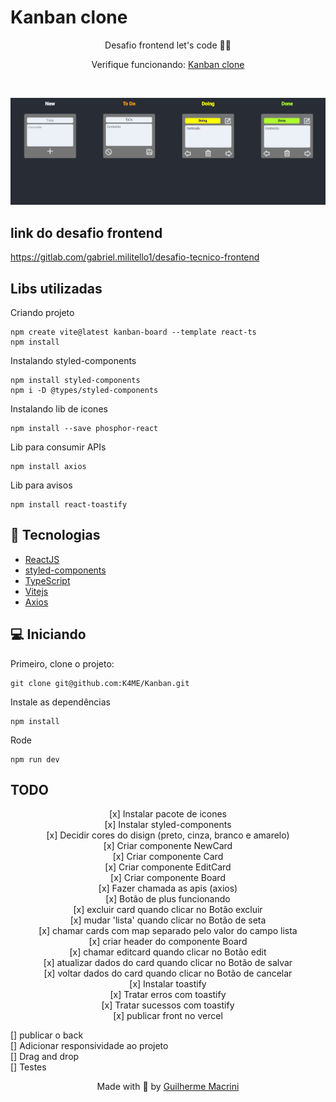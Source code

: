 # Kanban clone

<p align="center">
  Desafio frontend let's code 👩‍💻
</p>
<p align="center">
  Verifique funcionando: <a href="https://kanban-herbaol15-k4me.vercel.app/"> Kanban clone </a>
</p>

<br/>
<p align="center">
  <img alt="Board" src="./print/board.png" width="720"/>
</p>

## link do desafio frontend

https://gitlab.com/gabriel.militello1/desafio-tecnico-frontend

## Libs utilizadas

Criando projeto

    npm create vite@latest kanban-board --template react-ts
    npm install

Instalando styled-components

    npm install styled-components
    npm i -D @types/styled-components

Instalando lib de icones

    npm install --save phosphor-react

Lib para consumir APIs

    npm install axios

Lib para avisos

    npm install react-toastify

## 🚀 Tecnologias

- [ReactJS](https://reactjs.org/)
- [styled-components](https://styled-components.com/)
- [TypeScript](https://www.typescriptlang.org/)
- [Vitejs](https://vitejs.dev/)
- [Axios](https://axios-http.com/ptbr/docs/intro)

## 💻 Iniciando

Primeiro, clone o projeto:

    git clone git@github.com:K4ME/Kanban.git

Instale as dependências

    npm install

Rode

    npm run dev

## TODO

<p align="center">
[x] Instalar pacote de icones<br/>
[x] Instalar styled-components<br/>
[x] Decidir cores do disign (preto, cinza, branco e amarelo)<br/>
[x] Criar componente NewCard<br/>
[x] Criar componente Card<br/>
[x] Criar componente EditCard<br/>
[x] Criar componente Board<br/>
[x] Fazer chamada as apis (axios)<br/>
[x] Botão de plus funcionando<br/>
[x] excluir card quando clicar no Botão excluir<br/>
[x] mudar 'lista' quando clicar no Botão de seta<br/>
[x] chamar cards com map separado pelo valor do campo lista<br/>
[x] criar header do componente Board<br/>
[x] chamar editcard quando clicar no Botão edit<br/>
[x] atualizar dados do card quando clicar no Botão de salvar<br/>
[x] voltar dados do card quando clicar no Botão de cancelar<br/>
[x] Instalar toastify<br/>
[x] Tratar erros com toastify<br/>
[x] Tratar sucessos com toastify<br/>
[x] publicar front no vercel<br/>

[] publicar o back<br/>
[] Adicionar responsividade ao projeto<br/>
[] Drag and drop<br/>
[] Testes<br/>

</p>

<p align="center">
  Made with 💜 by <a href="https://www.linkedin.com/in/guilhermemacrini/">Guilherme Macrini</a>
</p>
